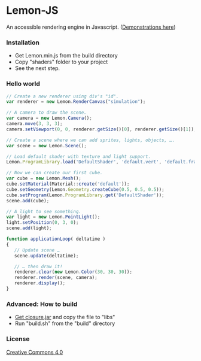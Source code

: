 Lemon-JS
======
An accessible rendering engine in Javascript. ([Demonstrations here](http://dorhan.fr/Demos/Lemon/exemples))

### Installation
- Get Lemon.min.js from the build directory
- Copy "shaders" folder to your project
- See the next step.

### Hello world

 ```javascript
// Create a new renderer using div's "id".
var renderer = new Lemon.RenderCanvas("simulation");

// A camera to draw the scene.
var camera = new Lemon.Camera();
camera.move(3, 3, 3);
camera.setViewport(0, 0, renderer.getSize()[0], renderer.getSize()[1]);

// Create a scene where we can add sprites, lights, objects, ….
var scene = new Lemon.Scene(); 

// Load default shader with texture and light support.
Lemon.ProgramLibrary.load('DefaultShader', 'default.vert', 'default.frag', ['USE_LIGHT']);

// Now we can create our first cube.
var cube = new Lemon.Mesh();
cube.setMaterial(Material::create('default'));
cube.setGeometry(Lemon.Geometry.createCube(0.5, 0.5, 0.5));
cube.setProgram(Lemon.ProgramLibrary.get('DefaultShader'));
scene.add(cube);

// A light to see something.
var light = new Lemon.PointLight();
light.setPosition(0, 3, 0);
scene.add(light);
```

 ```javascript
function applicationLoop( deltatime )
{
    // Update scene …
    scene.update(deltatime);

    // … then draw it!
    renderer.clear(new Lemon.Color(30, 30, 30));
    renderer.render(scene, camera);
    renderer.display();
}
```
### Advanced: How to build
- [Get closure.jar](https://github.com/google/closure-compiler) and copy the file to "libs"
- Run "build.sh" from the "build" directory 

### License
[Creative Commons 4.0](http://creativecommons.org/licenses/by/4.0/)
